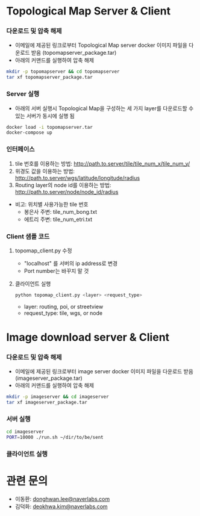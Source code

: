 # Topological Map Server & Client
### 다운로드 및 압축 해제
  - 이메일에 제공된 링크로부터 Topological Map server docker 이미지 파일을 다운로드 받음 (topomapserver_package.tar)
  - 아래의 커맨드를 실행하여 압축 해제
  ```bash
  mkdir -p topomapserver && cd topomapserver
  tar xf topomapserver_package.tar
  ```
  
### Server 실행
  - 아래의 서버 실행시 Topological Map을 구성하는 세 가지 layer를 다운로드할 수 있는 서버가 동시에 실행 됨
  
  ```bash
  docker load -i topomapserver.tar
  docker-compose up
  ```
  
### 인터페이스
1. tile 번호를 이용하는 방법: http://path.to.server/tile/tile_num_x/tile_num_y/
2. 위경도 값을 이용하는 방법: http://path.to.server/wgs/latitude/longitude/radius
3. Routing layer의 node id를 이용하는 방법: http://path.to.server/node/node_id/radius
- 비고: 위치별 사용가능한 tile 번호
    - 봉은사 주변: tile_num_bong.txt
    - 에트리 주변: tile_num_etri.txt
     
### Client 샘플 코드
1. topomap_client.py 수정
    - "localhost" 를 서버의 ip address로 변경
    - Port number는 바꾸지 말 것

2. 클라이언트 실행
    ```bash
    python topomap_client.py <layer> <request_type>
    ```
    
    - layer: routing, poi, or streetview
    - request_type: tile, wgs, or node

# Image download server & Client
### 다운로드 및 압축 해제
  - 이메일에 제공된 링크로부터 image server docker 이미지 파일을 다운로드 받음 (imageserver_package.tar)
  - 아래의 커맨드를 실행하여 압축 해제
  ```bash
  mkdir -p imageserver && cd imageserver
  tar xf imageserver_package.tar
  ```

### 서버 실행 

  ```bash
  cd imageserver
  PORT=10000 ./run.sh ~/dir/to/be/sent
  ```
  
### 클라이언트 실행

# 관련 문의
- 이동환: donghwan.lee@naverlabs.com
- 김덕화: deokhwa.kim@naverlabs.com
